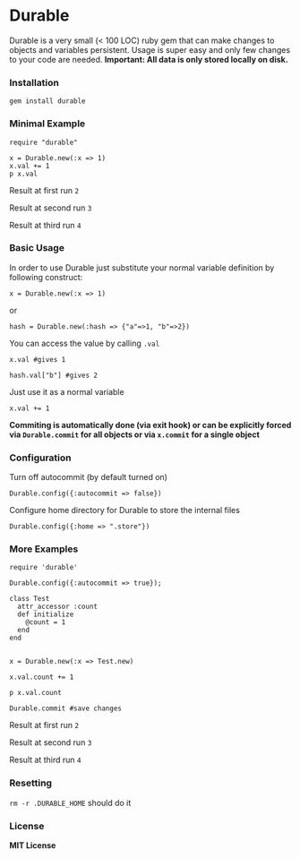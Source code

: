 # Durable

Durable is a very small (< 100 LOC) ruby gem that can make changes to objects and variables persistent. Usage is super easy and only few changes to your code are needed.
**Important: All data is only stored locally on disk.**

### Installation
```gem install durable```


### Minimal Example
```
require "durable"

x = Durable.new(:x => 1)
x.val += 1
p x.val
```

Result at first run ```2```

Result at second run ```3```

Result at third run ```4```
### Basic Usage

In order to use Durable just substitute your normal variable definition by following construct:

```
x = Durable.new(:x => 1)
```
or
```
hash = Durable.new(:hash => {"a"=>1, "b"=>2})
```





You can access the value by calling ```.val```
```
x.val #gives 1
```
```
hash.val["b"] #gives 2
```
Just use it as a normal variable
```
x.val += 1
```

**Commiting is automatically done (via exit hook) or can be explicitly forced via
```Durable.commit``` for all objects or via ```x.commit``` for a single object**

### Configuration
Turn off autocommit (by default turned on)

```Durable.config({:autocommit => false})```

Configure home directory for Durable to store the internal files

```Durable.config({:home => ".store"})```

### More Examples 
```
require 'durable'

Durable.config({:autocommit => true});

class Test
  attr_accessor :count
  def initialize
    @count = 1
  end
end


x = Durable.new(:x => Test.new)

x.val.count += 1

p x.val.count

Durable.commit #save changes
```

Result at first run ```2```

Result at second run ```3```

Result at third run ```4```

### Resetting
```rm -r .DURABLE_HOME``` should do it

### License
**MIT License**
